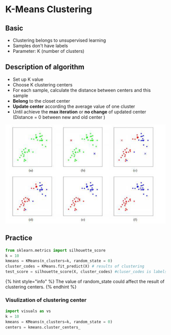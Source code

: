 # K-Means Clustering

## Basic

* Clustering belongs to unsupervised learning
* Samples don't have labels
* Parameter: K \(number of clusters\)

## Description of algorithm

* Set up K value
* Choose K clustering centers
* For each sample, calculate the distance between centers and this sample
* **Belong** to the closet center
* **Update center** according the average value of one cluster
* Until achieve the **max iteration** or **no change** of updated center \(Distance = 0 between new and old center \)

![Process of K-means Clustering](../.gitbook/assets/image%20%281%29.png)

## Practice

```python
from sklearn.metrics import silhouette_score
k = 10
kmeans = KMeans(n_clusters=k, random_state = 0)
cluster_codes = KMeans.fit_predict(X) # results of clustering
test_score = silhouette_score(X, cluster_codes) #cluser_codes is labels
```

{% hint style="info" %}
The value of random\_state could affect the result of clustering centers.
{% endhint %}

### Visulization of clustering center

```python
import visuals as vs
k = 10
kmeans = KMeans(n_clusters=k, random_state = 0)
centers = kmeans.cluster_centers_
```

